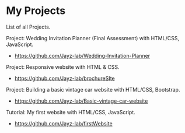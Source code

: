 # My Projects
List of all Projects.

Project: Wedding Invitation Planner (Final Assessment) with HTML/CSS, JavaScript.
- https://github.com/Jayz-lab/Wedding-Invitation-Planner

Project: Responsive website with HTML & CSS.
- https://github.com/Jayz-lab/brochureSIte

Project: Building a basic vintage car website with HTML/CSS, Bootstrap.
- https://github.com/Jayz-lab/Basic-vintage-car-website

Tutorial: My first website with HTML/CSS, JavaScript.
- https://github.com/Jayz-lab/firstWebsite
